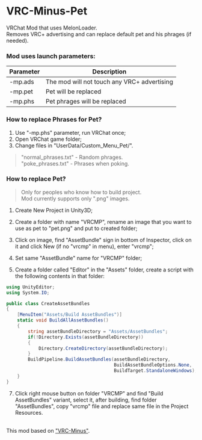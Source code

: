 # VRC-Minus-Pet
VRChat Mod that uses MelonLoader. <br>
Removes VRC+ advertising and can replace default pet and his phrages (if needed).
 
<h3>Mod uses launch parameters:</h3>

| Parameter  | Description |
| --- | --- |
| -mp.ads | The mod will not touch any VRC+ advertising |
| -mp.pet | Pet will be replaced |
| -mp.phs | Pet phrages will be replaced |


<h3>How to replace Phrases for Pet?</h3>

  1. Use "-mp.phs" parameter, run VRChat once;
  2. Open VRChat game folder;
  3. Change files in "UserData/Custom_Menu_Pet/".

  > "normal_phrases.txt" - Random phrages. <br>
  > "poke_phrases.txt" - Phrases when poking.


<h3>How to replace Pet?</h3>

  > Only for peoples who know how to build project. <br>
  > Mod currently supports only ".png" images.
  
  1) Create New Project in Unity3D;
  2) Create a folder with name "VRCMP", rename an image that you want to use as pet to "pet.png" and put to created folder;
  3) Click on image, find "AssetBundle" sign in bottom of Inspector, click on it and click New (if no "vrcmp" in menu), enter "vrcmp";
  4) Set same "AssetBundle" name for "VRCMP" folder;
  
  6) Create a folder called "Editor" in the "Assets" folder, create a script with the following contents in that folder:

  ```csharp
  using UnityEditor;
  using System.IO;

  public class CreateAssetBundles
  {
      [MenuItem("Assets/Build AssetBundles")]
      static void BuildAllAssetBundles()
      {
          string assetBundleDirectory = "Assets/AssetBundles";
          if(!Directory.Exists(assetBundleDirectory))
          {
              Directory.CreateDirectory(assetBundleDirectory);
          }
          BuildPipeline.BuildAssetBundles(assetBundleDirectory, 
                                          BuildAssetBundleOptions.None, 
                                          BuildTarget.StandaloneWindows);
      }
  }
  ```
  
  7) Click right mouse button on folder "VRCMP" and find "Build AssetBundles" variant, select it, after building, find folder "AssetBundles", copy "vrcmp" file and replace same file in the Project Resources. <br><br>


This mod based on ["VRC-Minus"](https://github.com/HerpDerpinstine/VRC-Minus).

